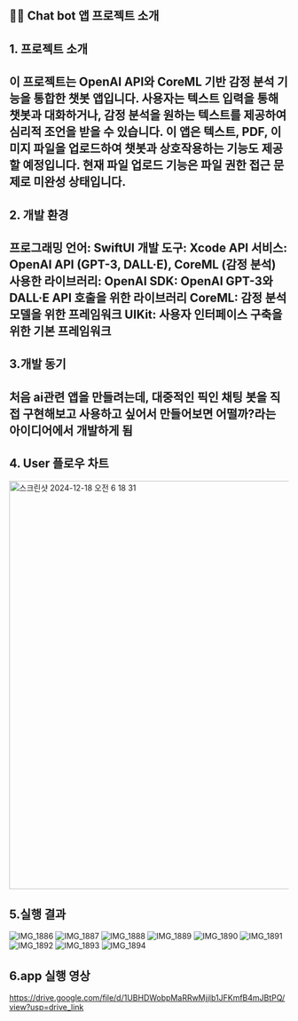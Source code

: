 ## 👨‍🏫 Chat bot 앱 프로젝트 소개

## 1. 프로젝트 소개
이 프로젝트는 OpenAI API와 CoreML 기반 감정 분석 기능을 통합한 챗봇 앱입니다. 사용자는 텍스트 입력을 통해 챗봇과 대화하거나, 감정 분석을 원하는 텍스트를 제공하여 심리적 조언을 받을 수 있습니다. 이 앱은 텍스트, PDF, 이미지 파일을 업로드하여 챗봇과 상호작용하는 기능도 제공할 예정입니다. 현재 파일 업로드 기능은 파일 권한 접근 문제로 미완성 상태입니다.
---

## 2. 개발 환경
프로그래밍 언어: SwiftUI
개발 도구: Xcode 
API 서비스: OpenAI API (GPT-3, DALL·E), CoreML (감정 분석)
사용한 라이브러리:
OpenAI SDK: OpenAI GPT-3와 DALL·E API 호출을 위한 라이브러리
CoreML: 감정 분석 모델을 위한 프레임워크
UIKit: 사용자 인터페이스 구축을 위한 기본 프레임워크
---

## 3.개발 동기

처음 ai관련 앱을 만들려는데, 대중적인 픽인 채팅 봇을 직접 구현해보고 사용하고 싶어서 만들어보면 어떨까?라는 아이디어에서 개발하게 됨
---
## 4. User 플로우 차트

<img width="735" alt="스크린샷 2024-12-18 오전 6 18 31" src="https://github.com/user-attachments/assets/6282e2eb-396a-417f-8ac4-a88894f0b54f" />

## 5.실행 결과
![IMG_1886](https://github.com/user-attachments/assets/391d9edd-f0fd-49da-9f27-f24e664606c5)
![IMG_1887](https://github.com/user-attachments/assets/c0424457-4bf1-458c-86dd-a6c8e76dd623)
![IMG_1888](https://github.com/user-attachments/assets/85f93715-c01e-414e-82ca-feac9b462e69)
![IMG_1889](https://github.com/user-attachments/assets/902996f5-22e7-4b7f-b89d-cbdb68fb7cdb)
![IMG_1890](https://github.com/user-attachments/assets/204d0bde-658a-466d-9214-3edd397b6611)
![IMG_1891](https://github.com/user-attachments/assets/86b2e49a-a32f-4f70-b89f-da2892839dfa)
![IMG_1892](https://github.com/user-attachments/assets/d1d79786-2e9d-49d7-b762-5d01bd9301ca)
![IMG_1893](https://github.com/user-attachments/assets/9cfbe0e1-2fb2-43f4-b695-0f46188ade2c)
![IMG_1894](https://github.com/user-attachments/assets/5721e889-548c-4a71-a82f-289fe87784e5)

## 6.app 실행 영상
https://drive.google.com/file/d/1UBHDWobpMaRRwMjjlb1JFKmfB4mJBtPQ/view?usp=drive_link
